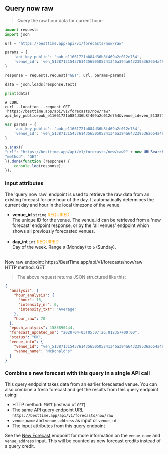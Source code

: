 ## Query now raw

> Query the raw hour data for current hour:

```python
import requests
import json

url = "https://besttime.app/api/v1/forecasts/now/raw"

params = {
    'api_key_public': 'pub_e11661721b084d36b8f469a2c012e754',
    'venue_id': 'ven_51387131543761435650505241346a394a6432395362654a496843'
}

response = requests.request("GET", url, params=params)

data = json.loads(response.text)

print(data)
```

```shell
# cURL
curl --location --request GET 'https://besttime.app/api/v1/forecasts/now/raw?api_key_public=pub_e11661721b084d36b8f469a2c012e754&venue_id=ven_51387131543761435650505241346a394a6432395362654a496843'
```

```javascript
var params = {
    'api_key_public': 'pub_e11661721b084d36b8f469a2c012e754',
    'venue_id': 'ven_51387131543761435650505241346a394a6432395362654a496843'
}

$.ajax({
"url": "https://besttime.app/api/v1/forecasts/now/raw?" + new URLSearchParams(params),
"method": "GET"
}).done(function (response) {
    console.log(response);
});
```

### Input attributes

The 'query now raw' endpoint is used to retrieve the raw data from an existing forecast for one hour of the day. It automatically determines the current day and hour in the local timezone of the venue.

- **venue_id** `string` <span style="color:orange">REQUIRED</span>  
 The unique ID for the venue. The venue_id can be retrieved from a 'new forecast' endpoint response, or by the 'all venues' endpoint which shows all previously forecasted venues.  
 &nbsp; 
- **day_int** `int` <span style="color:orange">REQUIRED</span>  
 Day of the week. Range `0` (Monday) to `6` (Sunday).  
 &nbsp;

<aside class="notice">
Now raw endpoint: https://BestTime.app/api/v1/forecasts/now/raw
</aside>

<aside class="notice">
HTTP method: GET
</aside>


> The above request returns JSON structured like this:

```json
{
  "analysis": {
    "hour_analysis": {
      "hour": 16,
      "intensity_nr": 0,
      "intensity_txt": "Average"
    },
    "hour_raw": 70
  },
  "epoch_analysis": 1585890444,
  "forecast_updated_on": "2020-04-03T05:07:26.012357+00:00",
  "status": "OK",
  "venue_info": {
    "venue_id": "ven_51387131543761435650505241346a394a6432395362654a496843",
    "venue_name": "McDonald's"
  }
}
```


### Combine a new forecast with this query in a single API call
This query endpoint takes data from an earlier forecasted venue. You can also combine a fresh forecast and get the results from this query endpoint using:

-  HTTP method: `POST` (instead of `GET`)
-  The same API query endpoint URL `https://besttime.app/api/v1/forecasts/now/raw`
-  `venue_name` and `venue_address` as input or `venue_id`
- The input attributes from this query endpoint

See the [New Forecast](#forecast-new-link) endpoint for more information on the `venue_name` and `venue_address` input. This will be counted as new forecast credits instead of a query credit.

